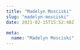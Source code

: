 ```yaml
---
title: "Madelyn Mosciski"
slug: "madelyn-mosciski"
date: 2021-02-15T15:52:48Z

meta:
  name: "Madelyn Mosciski"
---
```


